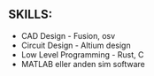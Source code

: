 ## SKILLS: 
* CAD Design - Fusion, osv
* Circuit Design - Altium design
* Low Level Programming - Rust, C
* MATLAB eller anden sim software  